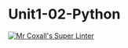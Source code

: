 # Unit1-02-Python
[![Mr Coxall's Super Linter](https://github.com/ICS3U-C-Programming-JosephW/Unit1-02-Python/workflows/Mr%20Coxall's%20Super%20Linter/badge.svg)](https://github.com/<OWNER>/<REPOSITORY>/actions/)
